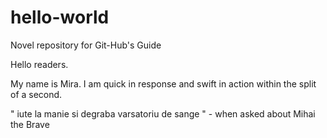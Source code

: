 # hello-world
Novel repository for Git-Hub's Guide

Hello readers.

My name is Mira. I am quick in response and swift in action within the split of a second.

" iute la manie si degraba varsatoriu de sange "
                                          - when asked about Mihai the Brave
